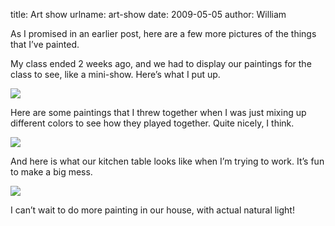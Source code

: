 title: Art show
urlname: art-show
date: 2009-05-05
author: William

As I promised in an earlier post, here are a few more pictures of the things
that I&#x02bc;ve painted.

My class ended 2 weeks ago, and we had to display our paintings for the class to
see, like a mini-show. Here&#x02bc;s what I put up.

<img src="{static}/images/2009-04-23-art-show.jpg" class="img-fluid">

Here are some paintings that I threw together when I was just mixing up
different colors to see how they played together. Quite nicely, I think.

<img src="{static}/images/2009-04-15-painting-02.jpg" class="img-fluid">

And here is what our kitchen table looks like when I&#x02bc;m trying to work.
It&#x02bc;s fun to make a big mess.

<img src="{static}/images/2009-04-15-painting-03.jpg" class="img-fluid">

I can&#x02bc;t wait to do more painting in our house, with actual natural light!
